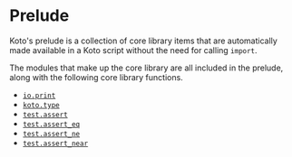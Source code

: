 # Prelude

Koto's prelude is a collection of core library items that are automatically 
made available in a Koto script without the need for calling `import`.

The modules that make up the core library are all included in the 
prelude, along with the following core library functions.

- [`io.print`](../core_lib/io#print)
- [`koto.type`](../core_lib/koto#type)
- [`test.assert`](../core_lib/test#assert)
- [`test.assert_eq`](../core_lib/test#assert-eq)
- [`test.assert_ne`](../core_lib/test#assert-ne)
- [`test.assert_near`](../core_lib/test#assert-near)
